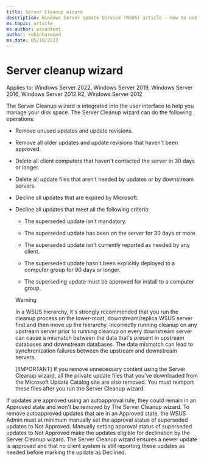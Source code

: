 ```yaml
---
title: Server Cleanup wizard
description: Windows Server Update Service (WSUS) article - How to use the Server Cleanup wizard to manage disk space.
ms.topic: article
ms.author: wscontent
author: robinharwood
ms.date: 05/10/2023
---
```

# Server cleanup wizard

Applies to: Windows Server 2022, Windows Server 2019, Windows Server 2016, Windows Server 2012 R2, Windows Server 2012

The Server Cleanup wizard is integrated into the user interface to help you manage your disk space. The Server Cleanup wizard can do the following operations:

- Remove unused updates and update revisions.

- Remove all older updates and update revisions that haven't been approved.

- Delete all client computers that haven't contacted the server in 30 days or longer.

- Delete all update files that aren't needed by updates or by downstream servers.

- Decline all updates that are expired by Microsoft.

- Decline all updates that meet all the following criteria:

  - The superseded update isn't mandatory.

  - The superseded update has been on the server for 30 days or more.

  - The superseded update isn't currently reported as needed by any client.

  - The superseded update hasn't been explicitly deployed to a computer group for 90 days or longer.

  - The superseding update must be approved for install to a computer group.

  > [!WARNING]
  >  In a WSUS hierarchy, it's strongly recommended that you run the cleanup process on the lower-most, downstream/replica WSUS server first and then move up the hierarchy. Incorrectly running cleanup on any upstream server prior to running cleanup on every downstream server can cause a mismatch between the data that's present in upstream databases and downstream databases. The data mismatch can lead to synchronization failures between the upstream and downstream servers.
  >
  > [!IMPORTANT]
  >  If you remove unnecessary content using the Server Cleanup wizard, all the private update files that you've downloaded from the Microsoft Update Catalog site are also removed. You must reimport these files after you run the Server Cleanup wizard.

If updates are approved using an autoapproval rule, they could remain in an Approved state and won't be removed by The Server Cleanup wizard. To remove autoapproved updates that are in an Approved state, the WSUS Admin must at minimum manually set the approval status of superseded updates to Not Approved. Manually setting approval status of superseded updates to Not Approved make the updates eligible for declination by the Server Cleanup wizard. The Server Cleanup wizard ensures a newer update is approved and that no client system is still reporting these updates as needed before marking the update as Declined.
